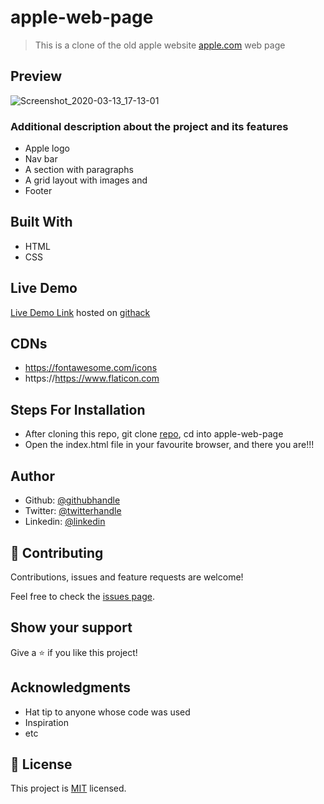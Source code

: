 # apple-web-page
> This is a clone of the old apple website [apple.com](https://web.archive.org/web/20140301004610/http://www.apple.com/) web page

## Preview
![Screenshot_2020-03-13_17-13-01](https://user-images.githubusercontent.com/57812000/76663174-3dfbfb80-654e-11ea-8beb-59689f527b54.png)


### Additional description about the project and its features
- Apple logo
- Nav bar
- A section with paragraphs
- A grid layout with images and
- Footer

## Built With

- HTML
- CSS

## Live Demo

[Live Demo Link](https://rawcdn.githack.com/jamezjaz/Mint.com-signup-page-/d72344c38030107c53a9d873e050c550b02f4ce8/index.html) hosted on [githack](https://raw.githack.com)


## CDNs
- https://fontawesome.com/icons
- https://https://www.flaticon.com

## Steps For Installation
- After cloning this repo, git clone [repo](git@github.com:jamezjaz/apple-web-page.git), cd into apple-web-page
- Open the index.html file in your favourite browser, and  there you are!!!


## Author


- Github: [@githubhandle](https://github.com/jamezjaz)
- Twitter: [@twitterhandle](https://twitter.com/jamezjaz90)
- Linkedin: [@linkedin](https://linkedin.com/in/james-odufu-ba2a4a125)


## :handshake: Contributing

Contributions, issues and feature requests are welcome!

Feel free to check the [issues page](issues/).

## Show your support

Give a :star:️ if you like this project!

## Acknowledgments

- Hat tip to anyone whose code was used
- Inspiration
- etc

## :memo: License

This project is [MIT](lic.url) licensed.
